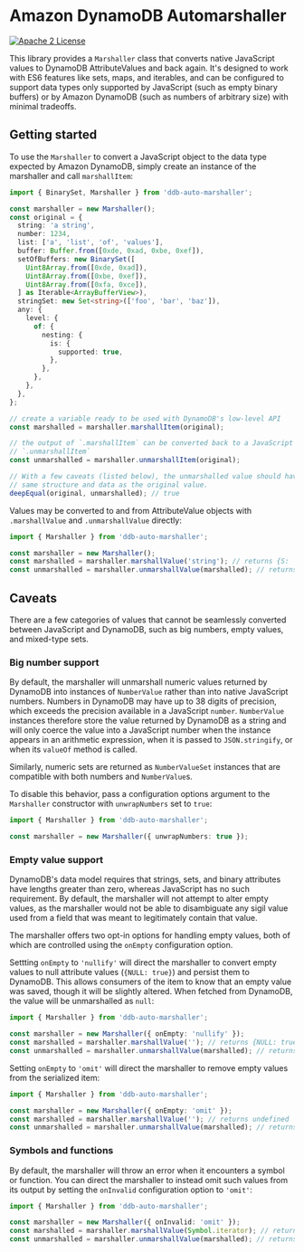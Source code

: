 # Amazon DynamoDB Automarshaller

[![Apache 2 License](https://img.shields.io/github/license/awslabs/dynamodb-data-mapper-js.svg?style=flat)](http://aws.amazon.com/apache-2-0/)

This library provides a `Marshaller` class that converts native JavaScript
values to DynamoDB AttributeValues and back again. It's designed to work with
ES6 features like sets, maps, and iterables, and can be configured to support
data types only supported by JavaScript (such as empty binary buffers) or by
Amazon DynamoDB (such as numbers of arbitrary size) with minimal tradeoffs.

## Getting started

To use the `Marshaller` to convert a JavaScript object to the data type expected
by Amazon DynamoDB, simply create an instance of the marshaller and call
`marshallItem`:

```typescript
import { BinarySet, Marshaller } from 'ddb-auto-marshaller';

const marshaller = new Marshaller();
const original = {
  string: 'a string',
  number: 1234,
  list: ['a', 'list', 'of', 'values'],
  buffer: Buffer.from([0xde, 0xad, 0xbe, 0xef]),
  setOfBuffers: new BinarySet([
    Uint8Array.from([0xde, 0xad]),
    Uint8Array.from([0xbe, 0xef]),
    Uint8Array.from([0xfa, 0xce]),
  ] as Iterable<ArrayBufferView>),
  stringSet: new Set<string>(['foo', 'bar', 'baz']),
  any: {
    level: {
      of: {
        nesting: {
          is: {
            supported: true,
          },
        },
      },
    },
  },
};

// create a variable ready to be used with DynamoDB's low-level API
const marshalled = marshaller.marshallItem(original);

// the output of `.marshallItem` can be converted back to a JavaScript type with
// `.unmarshallItem`
const unmarshalled = marshaller.unmarshallItem(original);

// With a few caveats (listed below), the unmarshalled value should have the
// same structure and data as the original value.
deepEqual(original, unmarshalled); // true
```

Values may be converted to and from AttributeValue objects with `.marshallValue`
and `.unmarshallValue` directly:

```typescript
import { Marshaller } from 'ddb-auto-marshaller';

const marshaller = new Marshaller();
const marshalled = marshaller.marshallValue('string'); // returns {S: 'string'}
const unmarshalled = marshaller.unmarshallValue(marshalled); // returns 'string'
```

## Caveats

There are a few categories of values that cannot be seamlessly converted between
JavaScript and DynamoDB, such as big numbers, empty values, and mixed-type sets.

### Big number support

By default, the marshaller will unmarshall numeric values returned by DynamoDB
into instances of `NumberValue` rather than into native JavaScript numbers.
Numbers in DynamoDB may have up to 38 digits of precision, which exceeds the
precision available in a JavaScript `number`. `NumberValue` instances therefore
store the value returned by DynamoDB as a string and will only coerce the value
into a JavaScript number when the instance appears in an arithmetic expression,
when it is passed to `JSON.stringify`, or when its `valueOf` method is called.

Similarly, numeric sets are returned as `NumberValueSet` instances that are
compatible with both numbers and `NumberValue`s.

To disable this behavior, pass a configuration options argument to the
`Marshaller` constructor with `unwrapNumbers` set to `true`:

```typescript
import { Marshaller } from 'ddb-auto-marshaller';

const marshaller = new Marshaller({ unwrapNumbers: true });
```

### Empty value support

DynamoDB's data model requires that strings, sets, and binary attributes have
lengths greater than zero, whereas JavaScript has no such requirement. By
default, the marshaller will not attempt to alter empty values, as the
marshaller would not be able to disambiguate any sigil value used from a field
that was meant to legitimately contain that value.

The marshaller offers two opt-in options for handling empty values, both of
which are controlled using the `onEmpty` configuration option.

Settting `onEmpty` to `'nullify'` will direct the marshaller to convert empty
values to null attribute values (`{NULL: true}`) and persist them to DynamoDB.
This allows consumers of the item to know that an empty value was saved, though
it will be slightly altered. When fetched from DynamoDB, the value will be
unmarshalled as `null`:

```typescript
import { Marshaller } from 'ddb-auto-marshaller';

const marshaller = new Marshaller({ onEmpty: 'nullify' });
const marshalled = marshaller.marshallValue(''); // returns {NULL: true}
const unmarshalled = marshaller.unmarshallValue(marshalled); // returns null
```

Setting `onEmpty` to `'omit'` will direct the marshaller to remove empty values
from the serialized item:

```typescript
import { Marshaller } from 'ddb-auto-marshaller';

const marshaller = new Marshaller({ onEmpty: 'omit' });
const marshalled = marshaller.marshallValue(''); // returns undefined
const unmarshalled = marshaller.unmarshallValue(marshalled); // returns undefined
```

### Symbols and functions

By default, the marshaller will throw an error when it encounters a symbol or
function. You can direct the marshaller to instead omit such values from its
output by setting the `onInvalid` configuration option to `'omit'`:

```typescript
import { Marshaller } from 'ddb-auto-marshaller';

const marshaller = new Marshaller({ onInvalid: 'omit' });
const marshalled = marshaller.marshallValue(Symbol.iterator); // returns undefined
const unmarshalled = marshaller.unmarshallValue(marshalled); // returns undefined
```
